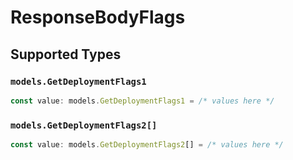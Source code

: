 # ResponseBodyFlags


## Supported Types

### `models.GetDeploymentFlags1`

```typescript
const value: models.GetDeploymentFlags1 = /* values here */
```

### `models.GetDeploymentFlags2[]`

```typescript
const value: models.GetDeploymentFlags2[] = /* values here */
```

